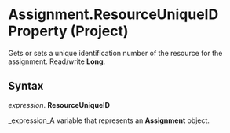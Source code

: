 
# Assignment.ResourceUniqueID Property (Project)

Gets or sets a unique identification number of the resource for the assignment. Read/write  **Long**.


## Syntax

 _expression_. **ResourceUniqueID**

 _expression_A variable that represents an  **Assignment** object.

